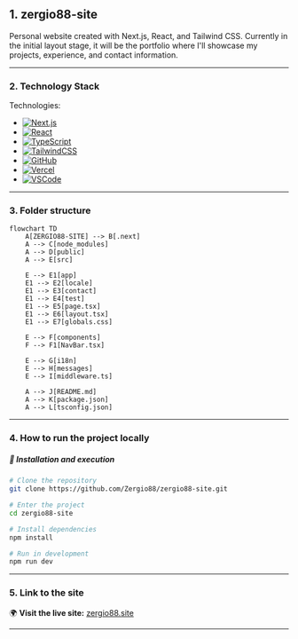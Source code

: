 ## 1. zergio88-site 

Personal website created with Next.js, React, and Tailwind CSS. Currently in the initial layout stage, it will be the portfolio where I'll showcase my projects, experience, and contact information.


---

### 2. Technology Stack

Technologies:

- [![Next.js](https://img.shields.io/badge/Next.js-000000?style=for-the-badge&logo=nextdotjs)](https://nextjs.org/docs)
- [![React](https://img.shields.io/badge/React-20232A?style=for-the-badge&logo=react&logoColor=61DAFB)](https://reactjs.org/docs/getting-started.html)
- [![TypeScript](https://img.shields.io/badge/TypeScript-007ACC?style=for-the-badge&logo=typescript&logoColor=white)](https://www.typescriptlang.org/docs/)
- [![TailwindCSS](https://img.shields.io/badge/TailwindCSS-38B2AC?style=for-the-badge&logo=tailwind-css&logoColor=white)](https://tailwindcss.com/docs)
- [![GitHub](https://img.shields.io/badge/GitHub-181717?style=for-the-badge&logo=github&logoColor=white)](https://docs.github.com/)
- [![Vercel](https://img.shields.io/badge/Vercel-000000?style=for-the-badge&logo=vercel&logoColor=white)](https://vercel.com/docs)
- [![VSCode](https://img.shields.io/badge/VSCode-007ACC?style=for-the-badge&logo=visualstudiocode&logoColor=white)](https://code.visualstudio.com/docs)


---

### 3. Folder structure


```mermaid
flowchart TD
    A[ZERGIO88-SITE] --> B[.next]
    A --> C[node_modules]
    A --> D[public]
    A --> E[src]
    
    E --> E1[app]
    E1 --> E2[locale]
    E1 --> E3[contact]
    E1 --> E4[test]
    E1 --> E5[page.tsx]
    E1 --> E6[layout.tsx]
    E1 --> E7[globals.css]

    E --> F[components]
    F --> F1[NavBar.tsx]

    E --> G[i18n]
    E --> H[messages]
    E --> I[middleware.ts]

    A --> J[README.md]
    A --> K[package.json]
    A --> L[tsconfig.json]

```

---

### 4. How to run the project locally

##### 🚀 Installation and execution

```bash
# Clone the repository
git clone https://github.com/Zergio88/zergio88-site.git

# Enter the project
cd zergio88-site

# Install dependencies
npm install

# Run in development
npm run dev

```


---

### 5. Link to the site

🌍 **Visit the live site:** [zergio88.site](https://zergio88.site)


---
